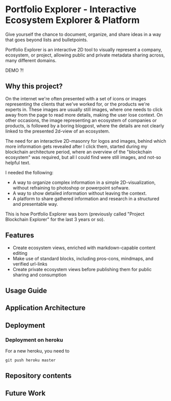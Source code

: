 # Portfolio Explorer - Interactive Ecosystem Explorer & Platform

Give yourself the chance to document, organize, and share ideas in a way that goes beyond lists and bulletpoints.

Portfolio Explorer is an interactive 2D tool to visually represent a company, ecosystem, or project, allowing public and private metadata sharing across, many different domains.

DEMO ?!

## Why this project?

On the internet we're often presented with a set of icons or images representing the clients that we've worked for, or the products we're experts in.
These images are usually still images, where one needs to click away from the page to read more details, making the user lose context.
On other occasions, the image representing an ecosystem of companies or products, is followed by a boring blogpost, where the details are not clearly linked to the presented 2d-view of an ecosystem.

The need for an interactive 2D-masonry for logos and images, behind which more information gets revealed after I click them, started during my blockchain architecture period, where an overview of the "blockchain ecosystem" was required, but all I could find were still images, and not-so helpful text.

I needed the following:
- A way to organize complex information in a simple 2D-visualization, without refraining to photoshop or powerpoint sofware.
- A way to show detailed information without leaving the context.
- A platform to share gathered information and research in a structured and presentable way.

This is how Portfolio Explorer was born (previously called "Project Blockchain Explorer" for the last 3 years or so).


## Features

+ Create ecosystem views, enriched with markdown-capable content editing
+ Make use of standard blocks, including pros-cons, mindmaps, and verified url-links
+ Create private ecosystem views before publishing them for public sharing and consumption


## Usage Guide



## Application Architecture




## Deployment





### Deployment on heroku

For a new heroku, you need to 

~~~
git push heroku master
~~~



## Repository contents




## Future Work



